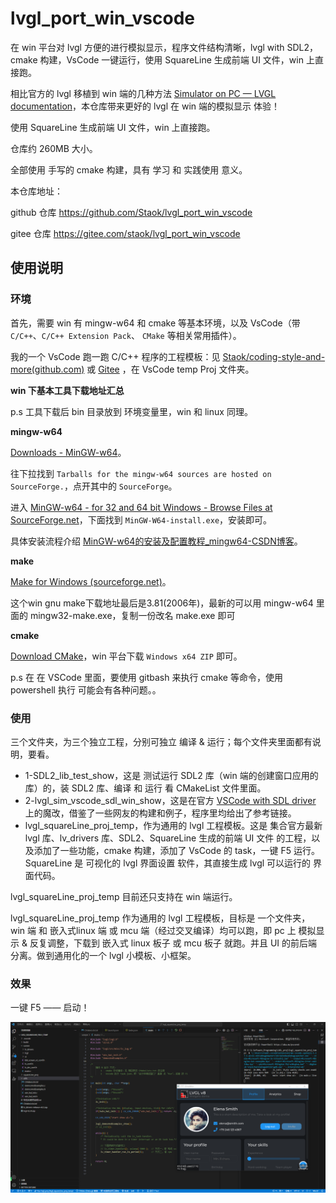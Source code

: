# lvgl_port_win_vscode
在 win 平台对 lvgl 方便的进行模拟显示，程序文件结构清晰，lvgl with SDL2，cmake 构建，VsCode 一键运行，使用 SquareLine 生成前端 UI 文件，win 上直接跑。

相比官方的 lvgl 移植到 win 端的几种方法 [Simulator on PC — LVGL documentation](https://docs.lvgl.io/8.3/get-started/platforms/pc-simulator.html)，本仓库带来更好的 lvgl 在 win 端的模拟显示 体验！

使用 SquareLine 生成前端 UI 文件，win 上直接跑。

仓库约 260MB 大小。

全部使用 手写的 cmake 构建，具有 学习 和 实践使用 意义。



本仓库地址：

github 仓库 https://github.com/Staok/lvgl_port_win_vscode

gitee 仓库 https://gitee.com/staok/lvgl_port_win_vscode

## 使用说明

### 环境

首先，需要 win 有 mingw-w64 和 cmake 等基本环境，以及 VsCode（带 `C/C++`、`C/C++ Extension Pack`、 `CMake` 等相关常用插件）。

我的一个 VsCode 跑一跑 C/C++ 程序的工程模板：见 [Staok/coding-style-and-more(github.com)](https://github.com/Staok/coding-style-and-more) 或 [Gitee](https://gitee.com/staok/coding-style-and-more) ，在 VsCode temp Proj 文件夹。



**win 下基本工具下载地址汇总**

p.s 工具下载后 bin 目录放到 环境变量里，win 和 linux 同理。



**mingw-w64**

[Downloads - MinGW-w64](https://www.mingw-w64.org/downloads/)。

往下拉找到 `Tarballs for the mingw-w64 sources are hosted on SourceForge.`，点开其中的 `SourceForge`。

进入 [MinGW-w64 - for 32 and 64 bit Windows - Browse Files at SourceForge.net](https://sourceforge.net/projects/mingw-w64/files/)，下面找到 `MinGW-W64-install.exe`，安装即可。

具体安装流程介绍 [MinGW-w64的安装及配置教程_mingw64-CSDN博客](https://blog.csdn.net/didi_ya/article/details/111240502)。



**make**

[Make for Windows (sourceforge.net)](https://gnuwin32.sourceforge.net/packages/make.htm)。

这个win gnu make下载地址最后是3.81(2006年)，最新的可以用 mingw-w64 里面的 mingw32-make.exe，复制一份改名 make.exe 即可



**cmake**

[Download CMake](https://cmake.org/download/#latest)，win 平台下载 `Windows x64 ZIP` 即可。

p.s 在 在 VSCode 里面，要使用 gitbash 来执行 cmake 等命令，使用 powershell 执行 可能会有各种问题。。



### 使用

三个文件夹，为三个独立工程，分别可独立 编译 & 运行；每个文件夹里面都有说明，要看。

- 1-SDL2_lib_test_show，这是 测试运行 SDL2 库（win 端的创建窗口应用的库）的，装 SDL2 库、编译 和 运行 看 CMakeList 文件里面。
- 2-lvgl_sim_vscode_sdl_win_show，这是在官方 [VSCode with SDL driver](https://github.com/lvgl/lv_sim_vscode_sdl) 上的魔改，借鉴了一些网友的构建和例子，程序里均给出了参考链接。
- lvgl_squareLine_proj_temp，作为通用的 lvgl 工程模板。这是 集合官方最新 lvgl 库、lv_drivers 库、SDL2、SquareLine 生成的前端 UI 文件 的工程，以及添加了一些功能，cmake 构建，添加了 VsCode 的 task，一键 F5 运行。SquareLine 是 可视化的 lvgl 界面设置 软件，其直接生成 lvgl 可以运行的 界面代码。



lvgl_squareLine_proj_temp 目前还只支持在 win 端运行。

lvgl_squareLine_proj_temp 作为通用的 lvgl 工程模板，目标是 一个文件夹， win 端 和 嵌入式linux 端 或 mcu 端（经过交叉编译）均可以跑，即 pc 上 模拟显示 & 反复调整，下载到 嵌入式 linux 板子 或 mcu 板子 就跑。并且 UI 的前后端分离。做到通用化的一个 lvgl 小模板、小框架。



### 效果

一键 F5 —— 启动！

![run_show](README.assets/run_show.png)

